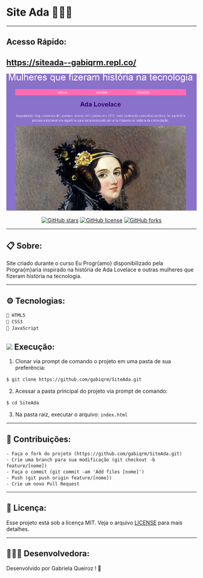 # Site Ada 👩🏻‍💻 
---

## Acesso Rápido:
https://siteada--gabiqrm.repl.co/
---

<p align="center">
   <img src="img/logo.png" alt="SiteAda"/>
</p>

<div align="center">

[![GitHub stars](https://img.shields.io/github/stars/gabiqrm/SiteAda)](https://github.com/gabiqrm/SiteAda)<space> <space>[![GitHub license](https://img.shields.io/github/license/gabiqrm/SiteAda)](https://github.com/gabiqrm/SiteAda/blob/master/LICENSE)<space> <space>[![GitHub forks](https://img.shields.io/github/forks/gabiqrm/SiteAda)](https://github.com/gabiqrm/SiteAda/)

</div>

---
## 📋 Sobre:

Site criado durante o curso Eu Progr{amo} disponibilizado pela Progra{m}aria inspirado na história de Ada Lovelace e outras mulheres que fizeram história na tecnologia.

---
## ⚙️ Tecnologias:

```bash
📍 HTML5
📍 CSS3
📍 JavaScript
```

## ![](https://img.icons8.com/metro/20/000000/run-command.png) Execução:
1. Clonar via prompt de comando o projeto em uma pasta de sua preferência:
```bash
$ git clone https://github.com/gabiqrm/SiteAda.git
```
2. Acessar a pasta principal do projeto via prompt de comando:
```bash
$ cd SiteAda
```
3. Na pasta raiz, executar o arquivo: `index.html`


---
## 🔗 Contribuições:
```
- Faça o fork do projeto (https://github.com/gabiqrm/SiteAda.git)
- Crie uma branch para sua modificação (git checkout -b feature/[nome])
- Faça o commit (git commit -am 'Add files [nome]')
- Push (git push origin feature/[nome])
- Crie um novo Pull Request
```

---
## 🔐 Licença:
Esse projeto está sob a licença MIT. Veja o arquivo [LICENSE](LICENSE) para mais detalhes.

---

## 👩🏻‍💻 Desenvolvedora:

Desenvolvido por Gabriela Queiroz ! 💜

